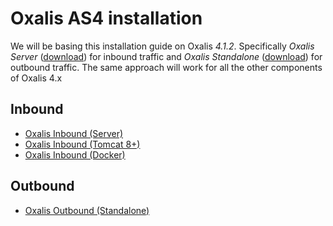 # Oxalis AS4 installation

We will be basing this installation guide on Oxalis _4.1.2_. Specifically _Oxalis Server_ ([download](http://central.maven.org/maven2/no/difi/oxalis/oxalis-server/4.1.2/)) for inbound traffic and _Oxalis Standalone_ ([download](http://central.maven.org/maven2/no/difi/oxalis/oxalis-standalone/4.1.2/)) for outbound traffic. The same approach will work for all the other components of Oxalis 4.x

## Inbound

* [Oxalis Inbound (Server)](server.md)
* [Oxalis Inbound (Tomcat 8+)](tomcat.md)
* [Oxalis Inbound (Docker)](https://hub.docker.com/r/digdir/oxalis-as4)

## Outbound

* [Oxalis Outbound (Standalone)](standalone.md)




